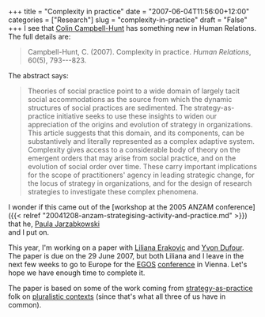 +++
title = "Complexity in practice"
date = "2007-06-04T11:56:00+12:00"
categories = ["Research"]
slug = "complexity-in-practice"
draft = "False"
+++
I see that [Colin
Campbell-Hunt](https://www.business.otago.ac.nz/Mgmt/staff/ccampbellhunt.html)
has something new in Human Relations. The full details are:

> Campbell-Hunt, C. (2007). Complexity in practice. _Human
Relations_, 60(5), 793---823.

The abstract says:

> Theories of social practice point to a wide domain of largely
tacit social accommodations as the source from which the dynamic
structures of social practices are sedimented. The
strategy-as-practice initiative seeks to use these insights to widen
our appreciation of the origins and evolution of strategy in
organizations. This article suggests that this domain, and its
components, can be substantively and literally represented as a
complex adaptive system. Complexity gives access to a
considerable body of theory on the emergent orders that may arise
from social practice, and on the evolution of social order over time.
These carry important implications for the scope of practitioners'
agency in leading strategic change, for the locus of strategy in
organizations, and for the design of research strategies to
investigate these complex phenomena.

I wonder if this came out of the [workshop at the 2005 ANZAM
conference]({{< relref "20041208-anzam-strategising-activity-and-practice.md" >}})
that he, [Paula
Jarzabkowski](https://www.abs.aston.ac.uk/newweb/staff/detail.asp/sfldStaffID=A0000633)  
and I put on.

This year, I'm working on a paper with [Liliana
Erakovic](https://staff.business.auckland.ac.nz/lerakovic) and [Yvon
Dufour](https://staff.business.auckland.ac.nz/ydufour). The paper is due
on the 29 June 2007, but both Liliana and I leave in the next few weeks
to go to Europe for the [EGOS](https://www.egosnet.org/)
[conference](https://www.egosnet.org/conferences/collo23/colloquium_2007.shtml)
in Vienna. Let's hope we have enough time to complete it.

The paper is based on some of the work coming from
[strategy-as-practice](https://www.strategy-as-practice.org/) folk on
[pluralistic
contexts](https://hum.sagepub.com/cgi/content/abstract/60/1/179) (since
that's what all three of us have in common).


